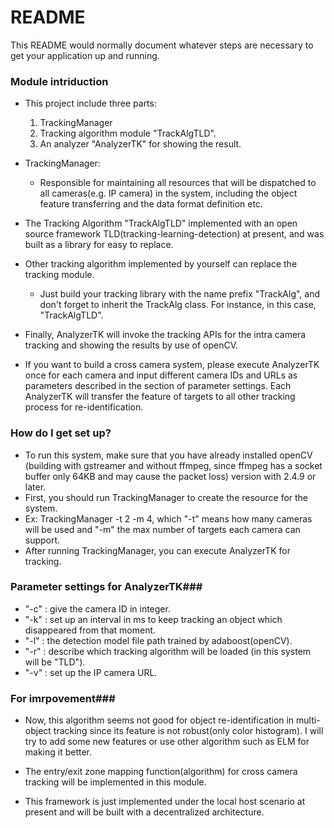 # README #

This README would normally document whatever steps are necessary to get your application up and running.

### Module intriduction ###

* This project include three parts: 
  1. TrackingManager
  2. Tracking algorithm module "TrackAlgTLD".
  3. An analyzer "AnalyzerTK" for showing the result.
  
* TrackingManager:
    * Responsible for maintaining all resources that will be dispatched to all cameras(e.g. IP camera) in the system, including the object feature transferring and the data format definition etc.

* The Tracking Algorithm "TrackAlgTLD" implemented with an open source framework TLD(tracking-learning-detection) at present, and was built as a library for easy to replace.

* Other tracking algorithm implemented by yourself can replace the tracking module. 
    * Just build your tracking library with the name prefix "TrackAlg", and don't forget to inherit the TrackAlg class. For instance, in this case, "TrackAlgTLD".

* Finally, AnalyzerTK will invoke the tracking APIs for the intra camera tracking and showing the results by use of openCV.

* If you want to build a cross camera system, please execute AnalyzerTK once for each camera and input different camera IDs and URLs as parameters described in the section of parameter settings. Each AnalyzerTK will transfer the feature of targets to all other tracking process for re-identification.

### How do I get set up? ###

* To run this system, make sure that you have already installed openCV (building with gstreamer and without ffmpeg, since ffmpeg has a socket buffer only 64KB and may cause the packet loss) version with 2.4.9 or later.
* First, you should run TrackingManager to create the resource for the system.
* Ex: TrackingManager -t 2 -m 4, which "-t" means how many cameras will be used and "-m" the max number of targets each camera can support.
* After running TrackingManager, you can execute AnalyzerTK for tracking.

### Parameter settings for AnalyzerTK###

* "-c" : give the camera ID in integer.
* "-k" : set up an interval in ms to keep tracking an object which disappeared from that moment.
* "-l" : the detection model file path trained by adaboost(openCV).
* "-r" : describe which tracking algorithm will be loaded (in this system will be "TLD").
* "-v" : set up the IP camera URL.

### For imrpovement###

* Now, this algorithm seems not good for object re-identification in multi-object tracking since its feature is not robust(only color histogram). I will try to add some new features or use other algorithm such as ELM for making it better.

* The entry/exit zone mapping function(algorithm) for cross camera tracking will be implemented in this module.

* This framework is just implemented under the local host scenario at present and will be built with a decentralized architecture.
